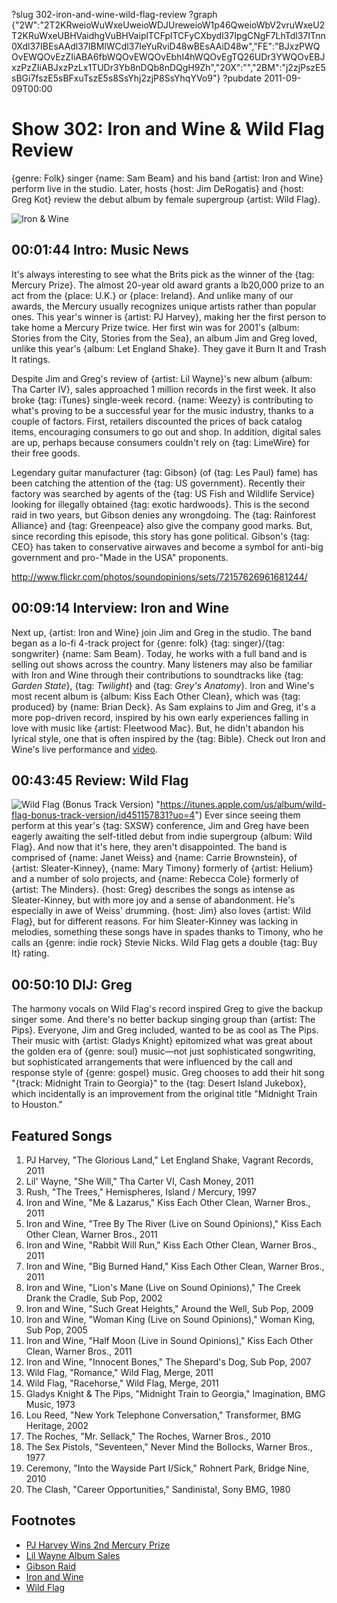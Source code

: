 ?slug 302-iron-and-wine-wild-flag-review
?graph {"2W":"2T2KRweioWuWxeUweioWDJUreweioW1p46QweioWbV2vruWxeU2T2KRuWxeUBHVaidhgVuBHVaiplTCFplTCFyCXbydl37IpgCNgF7LhTdl37ITnn0Xdl37IBEsAAdl37IBMlWCdl37IeYuRviD48wBEsAAiD48w","FE":"BJxzPWQOvEWQOvEzZIiABA6fbWQOvEWQOvEbhI4hWQOvEgTQ26UDr3YWQOvEBJxzPzZIiABJxzPzLx1TUDr3Yb8nDQb8nDQgH9Zh","20X":"","2BM":"j2zjPszE5sBGi7fszE5sBFxuTszE5s8SsYhj2zjP8SsYhqYVo9"}
?pubdate 2011-09-09T00:00

# Show 302: Iron and Wine & Wild Flag Review
{genre: Folk} singer {name: Sam Beam} and his band {artist: Iron and Wine} perform live in the studio. Later, hosts {host: Jim DeRogatis} and {host: Greg Kot} review the debut album by female supergroup {artist: Wild Flag}.

![Iron & Wine](https://static.soundopinions.org/images/2011/ironwine.jpg)


## 00:01:44 Intro: Music News
It's always interesting to see what the Brits pick as the winner of the {tag: Mercury Prize}. The almost 20-year old award grants a lb20,000 prize to an act from the {place: U.K.} or {place: Ireland}. And unlike many of our awards, the Mercury usually recognizes unique artists rather than popular ones. This year's winner is {artist: PJ Harvey}, making her the first person to take home a Mercury Prize twice. Her first win was for 2001's {album: Stories from the City, Stories from the Sea}, an album Jim and Greg loved, unlike this year's {album: Let England Shake}. They gave it Burn It and Trash It ratings.

Despite Jim and Greg's review of {artist: Lil Wayne}'s new album {album: Tha Carter IV}, sales approached 1 million records in the first week. It also broke {tag: iTunes} single-week record. {name: Weezy} is contributing to what's proving to be a successful year for the music industry, thanks to a couple of factors. First, retailers discounted the prices of back catalog items, encouraging consumers to go out and shop. In addition, digital sales are up, perhaps because consumers couldn't rely on {tag: LimeWire} for their free goods.

Legendary guitar manufacturer {tag: Gibson} (of {tag: Les Paul} fame) has been catching the attention of the {tag: US government}. Recently their factory was searched by agents of the {tag: US Fish and Wildlife Service} looking for illegally obtained {tag: exotic hardwoods}. This is the second raid in two years, but Gibson denies any wrongdoing. The {tag: Rainforest Alliance} and {tag: Greenpeace} also give the company good marks. But, since recording this episode, this story has gone political. Gibson's {tag: CEO} has taken to conservative airwaves and become a symbol for anti-big government and pro-"Made in the USA" proponents.

http://www.flickr.com/photos/soundopinions/sets/72157626961681244/

## 00:09:14 Interview: Iron and Wine
Next up, {artist: Iron and Wine} join Jim and Greg in the studio. The band began as a lo-fi 4-track project for {genre: folk} {tag: singer}/{tag: songwriter} {name: Sam Beam}. Today, he works with a full band and is selling out shows across the country. Many listeners may also be familiar with Iron and Wine through their contributions to soundtracks like {tag: *Garden State*}, {tag: *Twilight*} and {tag: *Grey's Anatomy*}. Iron and Wine's most recent album is {album: Kiss Each Other Clean}, which was {tag: produced} by {name: Brian Deck}. As Sam explains to Jim and Greg, it's a more pop-driven record, inspired by his own early experiences falling in love with music like {artist: Fleetwood Mac}. But, he didn't abandon his lyrical style, one that is often inspired by the {tag: Bible}. Check out Iron and Wine's live performance and [video](https://vimeo.com/groups/205284).

## 00:43:45 Review: Wild Flag
![Wild Flag (Bonus Track Version)](https://static.soundopinions.org/assets/302/20X0.jpg)
"https://itunes.apple.com/us/album/wild-flag-bonus-track-version/id451157831?uo=4")
Ever since seeing them perform at this year's {tag: SXSW} conference, Jim and Greg have been eagerly awaiting the self-titled debut from indie supergroup {album: Wild Flag}. And now that it's here, they aren't disappointed. The band is comprised of {name: Janet Weiss} and {name: Carrie Brownstein}, of {artist: Sleater-Kinney}, {name: Mary Timony} formerly of {artist: Helium} and a number of solo projects, and {name: Rebecca Cole} formerly of {artist: The Minders}. {host: Greg} describes the songs as intense as Sleater-Kinney, but with more joy and a sense of abandonment. He's especially in awe of Weiss' drumming. {host: Jim} also loves {artist: Wild Flag}, but for different reasons. For him Sleater-Kinney was lacking in melodies, something these songs have in spades thanks to Timony, who he calls an {genre: indie rock} Stevie Nicks. Wild Flag gets a double {tag: Buy It} rating.

## 00:50:10 DIJ: Greg
The harmony vocals on Wild Flag's record inspired Greg to give the backup singer some. And there's no better backup singing group than {artist: The Pips}. Everyone, Jim and Greg included, wanted to be as cool as The Pips. Their music with {artist: Gladys Knight} epitomized what was great about the golden era of {genre: soul} music—not just sophisticated songwriting, but sophisticated arrangements that were influenced by the call and response style of {genre: gospel} music. Greg chooses to add their hit song "{track: Midnight Train to Georgia}" to the {tag: Desert Island Jukebox}, which incidentally is an improvement from the original title "Midnight Train to Houston."

## Featured Songs
1. PJ Harvey, "The Glorious Land," Let England Shake, Vagrant Records, 2011
2. Lil' Wayne, "She Will," Tha Carter VI, Cash Money, 2011
3. Rush, "The Trees," Hemispheres, Island / Mercury, 1997
4. Iron and Wine, "Me & Lazarus," Kiss Each Other Clean, Warner Bros., 2011
5. Iron and Wine, "Tree By The River (Live on Sound Opinions)," Kiss Each Other Clean, Warner Bros., 2011
6. Iron and Wine, "Rabbit Will Run," Kiss Each Other Clean, Warner Bros., 2011
7. Iron and Wine, "Big Burned Hand," Kiss Each Other Clean, Warner Bros., 2011
8. Iron and Wine, "Lion's Mane (Live on Sound Opinions)," The Creek Drank the Cradle, Sub Pop, 2002
9. Iron and Wine, "Such Great Heights," Around the Well, Sub Pop, 2009
10. Iron and Wine, "Woman King (Live on Sound Opinions)," Woman King, Sub Pop, 2005
11. Iron and Wine, "Half Moon (Live in Sound Opinions)," Kiss Each Other Clean, Warner Bros., 2011
12. Iron and Wine, "Innocent Bones," The Shepard's Dog, Sub Pop, 2007
13. Wild Flag, "Romance," Wild Flag, Merge, 2011
14. Wild Flag, "Racehorse," Wild Flag, Merge, 2011
15. Gladys Knight & The Pips, "Midnight Train to Georgia," Imagination, BMG Music, 1973
16. Lou Reed, "New York Telephone Conversation," Transformer, BMG Heritage, 2002
17. The Roches, "Mr. Sellack," The Roches, Warner Bros., 2010
18. The Sex Pistols, "Seventeen," Never Mind the Bollocks, Warner Bros., 1977
19. Ceremony, "Into the Wayside Part I/Sick," Rohnert Park, Bridge Nine, 2010
20. The Clash, "Career Opportunities," Sandinista!, Sony BMG, 1980

## Footnotes
- [PJ Harvey Wins 2nd Mercury Prize](http://www.bbc.com/news/entertainment-arts-14815129)
- [Lil Wayne Album Sales](http://artsbeat.blogs.nytimes.com/2011/09/07/big-sales-for-lil-waynes-new-album/?_r=0)
- [Gibson Raid](http://www.wsj.com/articles/SB10001424053111903895904576542942027859286)
- [Iron and Wine](http://www.ironandwine.com/)
- [Wild Flag](https://www.mergerecords.com/wild-flag)

